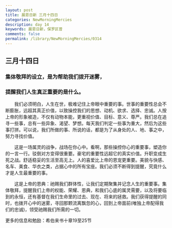 ```yaml
---
layout: post
title: 晨恩日新 三月十四日
categories: NewMorningMercies
description: day 14
keywords: 晨恩日新，保罗区普
comments: false
permalink: /library/NewMorningMercies/0314
---
```


## 三月十四日

### 集体敬拜的设立，是为帮助我们拨开迷雾，

### 提醒我们人生真正重要的是什么。

&emsp;&emsp;我们必须明白，人生在世，极难记住上帝眼中重要的事。世事的重要性总会不断膨胀，远超其真正价值，以致操控我们的思想、动机、欲求、选择、忠诚。人按上帝的形象被造，不仅有动物本能，更重视价值、目标、意义、尊严。我们总在追寻一些事，总有一些异象、渴望、梦想。每天我们判定一些事为重大，然后为这些事打拼。可以说，我们所做的事、所说的话，都是为了从身处的人、地、事之中，努力寻找价值。

&emsp;&emsp;这是一场属灵的战争，战场在你心中。看啊，那些操控你心的重要事，塑造你的一言一行。驳倒对方变得很重要。豪宅的重要性远超它的真实价值。升职变成生死之战。舒适稳妥的生活至高无上。人的喜爱比上帝的恩宠更重要。美貌与快感、名车、美食、华衣之类，占据心中的所有宝座。我们必须不断得到提醒，究竟什么才是人生最重要的事。

&emsp;&emsp;这是上帝的恩典：祂赐我们群体性，让我们定期聚集并记念人生的重要事。集体敬拜，提醒我们上帝的权能、荣耀、恩典，和我们心底的属灵需要，以及将要临到的永恒，还有基督在我们生命里的过去、现在、将来的拯救。我们获得提醒的同时，也拨开心中的迷雾，寻回那颗流离飘忽的心，回到上帝面前(唯独上帝配得我们的忠诚)，领受祂赐我们所需的一切。

更多的信息和勉励：希伯来书十章19至25节
